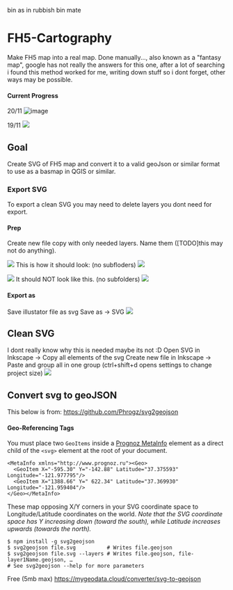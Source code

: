 bin as in rubbish bin mate 
# FH5-Cartography
Make FH5 map into a real map. Done manually..., also known as a "fantasy map", google has not really the answers for this one, after a lot of searching i found this method worked for me, writing down stuff so i dont forget, other ways may be possible.

#### Current Progress
20/11
![image](https://user-images.githubusercontent.com/1221769/142715173-7ee2f695-2b71-40aa-972b-56766d50ec63.png)

19/11
![](https://i.imgur.com/7vDjxjs.png)
## Goal
Create SVG of FH5 map and convert it to a valid geoJson or similar format to use as a basmap in QGIS or similar.

### Export SVG
To export a clean SVG you may need to delete layers you dont need for export.

#### Prep
Create new file copy with only needed layers. Name them ([TODO]this may not do anything).

![](https://via.placeholder.com/15/c5f015/000000?text=+) This is how it should look: (no subfloders)
![](https://i.imgur.com/9m99aXi.png)

![](https://via.placeholder.com/15/f03c15/000000?text=+#f03c15) It should NOT look like this. (no subfolders)
![](https://i.imgur.com/UUcOkts.png)
#### Export as
Save illustator file as svg Save as -> SVG
![](https://i.imgur.com/cy7JrfA.png)

## Clean SVG
I dont really know why this is needed maybe its not :D
Open SVG in Inkscape -> Copy all elements of the svg
Create new file in Inkscape -> Paste and group all in one group  (ctrl+shift+d opens settings to change project size)
![](https://i.imgur.com/Hiai72Z.png)
## Convert svg to geoJSON

This below is from: https://github.com/Phrogz/svg2geojson
#### Geo-Referencing Tags
You must place two `GeoItems` inside a [Prognoz MetaInfo](http://help.prognoz.com/8.0/en/mergedProjects/Specifications/svgmapspecification/structure/svgmap_structure.htm) element as a direct child of the `<svg>` element at the root of your document.

```
<MetaInfo xmlns="http://www.prognoz.ru"><Geo>
  <GeoItem X="-595.30" Y="-142.88" Latitude="37.375593" Longitude="-121.977795"/>
  <GeoItem X="1388.66" Y=" 622.34" Latitude="37.369930" Longitude="-121.959404"/>
</Geo></MetaInfo>
```

These map opposing X/Y corners in your SVG coordinate space to Longitude/Latitude coordinates on the world. _Note that the SVG coordinate space has Y increasing down (toward the south), while Latitude increases upwards (towards the north)._
```
$ npm install -g svg2geojson
$ svg2geojson file.svg          # Writes file.geojson
$ svg2geojson file.svg --layers # Writes file.geojson, file-layer1Name.geojson, …
# See svg2geojson --help for more parameters
```
Free (5mb max)
https://mygeodata.cloud/converter/svg-to-geojson


